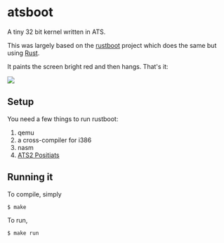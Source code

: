 # atsboot

A tiny 32 bit kernel written in ATS.

This was largely based on the
[rustboot](https://github.com/charliesome/rustboot) project which does
the same but using [Rust](http://www.rust-lang.org/).

It paints the screen bright red and then hangs. That's it:

![](http://i.imgur.com/aglQ890.png)

## Setup

You need a few things to run rustboot:

1. qemu
2. a cross-compiler for i386
3. nasm
4. [ATS2 Positiats](http://www.ats-lang.org/DOWNLOAD/)

## Running it

To compile, simply

```sh
$ make
```

To run,

```sh
$ make run
```
